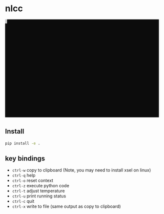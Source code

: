 # nlcc

![Demo](./docs/demo.svg)

## Install

```sh
pip install -e .
```

## key bindings

* `ctrl-w` copy to clipboard (Note, you may need to install xsel on linux)
* `ctrl-q` help
* `ctrl-o` reset context
* `ctrl-z` execute python code
* `ctrl-t` adjust temperature
* `ctrl-u` print running status
* `ctrl-c` quit
* `ctrl-x` write to file (same output as copy to clipboard)